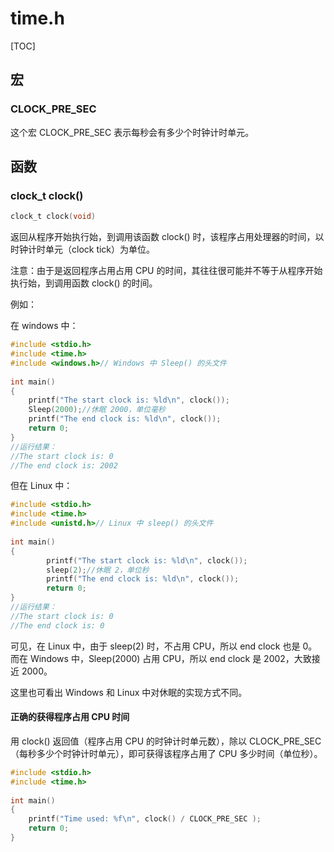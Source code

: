 # time.h

[TOC]

## 宏

### CLOCK_PRE_SEC

这个宏 CLOCK_PRE_SEC 表示每秒会有多少个时钟计时单元。

## 函数

### clock_t clock() 

~~~c
clock_t clock(void)
~~~

返回从程序开始执行始，到调用该函数 clock() 时，该程序占用处理器的时间，以时钟计时单元（clock tick）为单位。

注意：由于是返回程序占用占用 CPU 的时间，其往往很可能并不等于从程序开始执行始，到调用函数 clock() 的时间。

例如：

在 windows 中：

~~~c
#include <stdio.h>  
#include <time.h>  
#include <windows.h>// Windows 中 Sleep() 的头文件
  
int main()  
{  
    printf("The start clock is: %ld\n", clock());  
    Sleep(2000);//休眠 2000，单位毫秒
    printf("The end clock is: %ld\n", clock());  
    return 0;  
}
//运行结果：
//The start clock is: 0
//The end clock is: 2002
~~~

但在 Linux 中：

~~~c
#include <stdio.h>  
#include <time.h>  
#include <unistd.h>// Linux 中 sleep() 的头文件
  
int main()  
{  
        printf("The start clock is: %ld\n", clock());  
        sleep(2);//休眠 2，单位秒
        printf("The end clock is: %ld\n", clock());  
        return 0;  
}
//运行结果：
//The start clock is: 0
//The end clock is: 0
~~~

可见，在 Linux 中，由于 sleep(2) 时，不占用 CPU，所以 end clock 也是 0。
而在 Windows 中，Sleep(2000) 占用 CPU，所以 end clock 是 2002，大致接近 2000。

这里也可看出 Windows 和 Linux 中对休眠的实现方式不同。

#### 正确的获得程序占用 CPU 时间

用 clock() 返回值（程序占用 CPU 的时钟计时单元数），除以 CLOCK_PRE_SEC（每秒多少个时钟计时单元），即可获得该程序占用了 CPU 多少时间（单位秒）。

~~~c
#include <stdio.h>  
#include <time.h>  
  
int main()  
{  
    printf("Time used: %f\n", clock() / CLOCK_PRE_SEC );
    return 0;  
}
~~~







